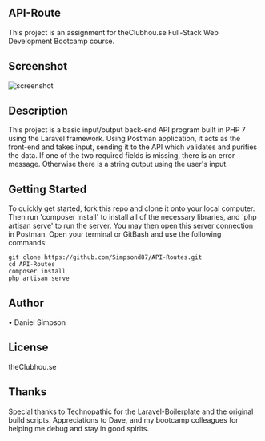 ## API-Route
This project is an assignment for theClubhou.se Full-Stack Web Development Bootcamp course.

## Screenshot
![screenshot](http://h4z.it/Image/65dc94_Capture.PNG "API-Route Screenshot")


## Description
This project is a basic input/output back-end API program built in PHP 7 using the Laravel framework. Using Postman application, it acts as the front-end and takes input, sending it to the API which validates and purifies the data. If one of the two required fields is missing, there is an error message. Otherwise there is a string output using the user's input.

## Getting Started
To quickly get started, fork this repo and clone it onto your local computer. Then run 'composer install' to install all of the necessary libraries, and 'php artisan serve' to run the server. You may then open this server connection in Postman. Open your terminal or GitBash and use the following commands:

```
git clone https://github.com/Simpsond87/API-Routes.git
cd API-Routes
composer install
php artisan serve
```

## Author
 • Daniel Simpson

## License
theClubhou.se

## Thanks
Special thanks to Technopathic for the Laravel-Boilerplate and the original build scripts. Appreciations to Dave, and my bootcamp colleagues for helping me debug and stay in good spirits.
